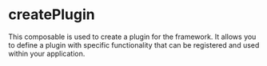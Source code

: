 <script setup>
  import DocsPageFeatures from '@/components/docs/DocsPageFeatures.vue'
</script>

# createPlugin

This composable is used to create a plugin for the framework. It allows you to define a plugin with specific functionality that can be registered and used within your application.

<DocsPageFeatures />
